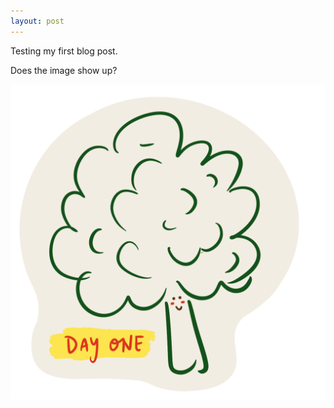 ```yaml
---
layout: post
---
```

Testing my first blog post.

Does the image show up?

![](../_sketches/2021-04-01-broccoli.png)